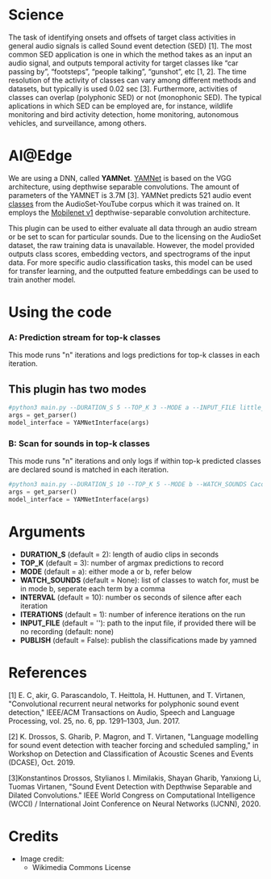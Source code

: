 # Science

The task of identifying onsets and offsets of target class activities in general audio signals is called Sound event detection (SED) [1].
The most common SED application is one in which the method takes as an input an audio signal, and outputs temporal activity for target classes like “car passing by”, “footsteps”, “people talking”, “gunshot”, etc [1, 2].
The time resolution of the activity of classes can vary among different methods and datasets, but typically is used 0.02 sec [3].
Furthermore, activities of classes can overlap (polyphonic SED) or not (monophonic SED).
The typical aplications in which SED can be employed are, for instance, wildlife monitoring and bird activity detection, home monitoring, autonomous vehicles, and surveillance, among others.


# AI@Edge

We are using a DNN, called **YAMNet**. [YAMNet](https://www.tensorflow.org/hub/tutorials/yamnet) is based on the VGG architecture, using depthwise separable convolutions. The amount of parameters of the YAMNET is 3.7M [3]. 
YAMNet predicts 521 audio event [classes](https://github.com/tensorflow/models/blob/master/research/audioset/yamnet/yamnet_class_map.csv) from the AudioSet-YouTube corpus which it was trained on. It employs the [Mobilenet v1](https://arxiv.org/pdf/1704.04861.pdf) depthwise-separable convolution architecture.

This plugin can be used to either evaluate all data through an audio stream or be set to scan for particular sounds. Due to the licensing on the AudioSet dataset, the raw training data is unavailable. However, the model provided outputs class scores, embedding vectors, and spectrograms of the input data.  For more specific audio classification tasks, this model can be used for transfer learning, and the outputted feature embeddings can be used to train another model. 



# Using the code

### A: Prediction stream for top-k classes
This mode runs "n" iterations and logs predictions for top-k classes in each iteration.

## This plugin has two modes

```python
#python3 main.py --DURATION_S 5 --TOP_K 3 --MODE a --INPUT_FILE little_audio.wav
args = get_parser()
model_interface = YAMNetInterface(args)
```

### B: Scan for sounds in top-k classes
This mode runs "n" iterations and only logs if within top-k predicted classes are declared sound is matched in each iteration.

```python
#python3 main.py --DURATION_S 10 --TOP_K 5 --MODE b --WATCH_SOUNDS Cacophony --INPUT_FILE little_audio.wav
args = get_parser()
model_interface = YAMNetInterface(args)
```

# Arguments

* **DURATION_S** (default = 2): length of audio clips in seconds
* **TOP_K** (default = 3): number of argmax predictions to record
* **MODE** (default = a): either mode a or b, refer below
* **WATCH_SOUNDS** (default = None): list of classes to watch for, must be in mode b, seperate each term by a comma
* **INTERVAL** (default = 10): number os seconds of silence after each iteration
* **ITERATIONS** (default = 1): number of inference iterations on the run
* **INPUT_FILE** (default = ''): path to the input file, if provided there will be no recording (default: none)
* **PUBLISH** (default = False): publish the classifications made by yamned




# References

[1] E. C¸ akir, G. Parascandolo, T. Heittola, H. Huttunen, and T. Virtanen, "Convolutional recurrent neural networks for polyphonic sound event detection," IEEE/ACM Transactions on Audio, Speech and Language Processing, vol. 25, no. 6, pp. 1291–1303, Jun. 2017.

[2] K. Drossos, S. Gharib, P. Magron, and T. Virtanen, "Language modelling for sound event detection with teacher forcing and scheduled sampling," in Workshop on Detection and Classification of Acoustic Scenes and Events (DCASE), Oct. 2019.

[3]Konstantinos Drossos, Stylianos I. Mimilakis, Shayan Gharib, Yanxiong Li, Tuomas Virtanen, "Sound Event Detection with Depthwise Separable and Dilated Convolutions." IEEE World Congress on Computational Intelligence (WCCI) / International Joint Conference on Neural Networks (IJCNN), 2020. 



# Credits

- Image credit:
  * Wikimedia Commons License



